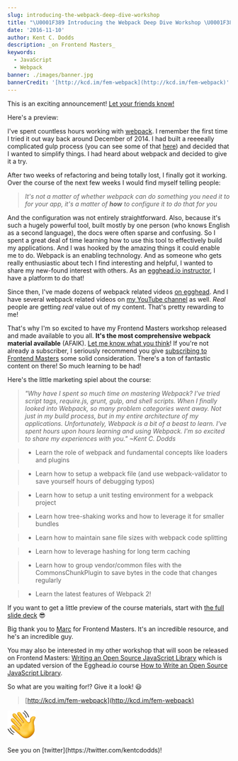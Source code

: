 ```yaml
---
slug: introducing-the-webpack-deep-dive-workshop
title: "\U0001F389 Introducing the Webpack Deep Dive Workshop \U0001F38A"
date: '2016-11-10'
author: Kent C. Dodds
description: _on Frontend Masters_
keywords:
  - JavaScript
  - Webpack
banner: ./images/banner.jpg
bannerCredit: '[http://kcd.im/fem-webpack](http://kcd.im/fem-webpack)'
---
```


This is an exciting announcement!
[Let your friends know!](https://twitter.com/intent/tweet?text=There%27s%20a%20new%20webpack%20workshop%20on%20@FrontendMasters%20from%20@kentcdodds!%20Check%20it%20out!%20kcd.im/fem-webpack%20%F0%9F%8E%8A)

Here's a preview:

I've spent countless hours working with [webpack](https://webpack.js.org/). I
remember the first time I tried it out way back around December of 2014. I had
built a reeeeally complicated gulp process (you can see some of that
[here](https://medium.com/@kentcdodds/angularjs-script-loading-108652bde20e))
and decided that I wanted to simplify things. I had heard about webpack and
decided to give it a try.

After two weeks of refactoring and being totally lost, I finally got it working.
Over the course of the next few weeks I would find myself telling people:

> _It's not a matter of whether webpack can do something you need it to for your
> app, it's a matter of_ **_how_** _to configure it to do that for you_

And the configuration was not entirely straightforward. Also, because it's such
a hugely powerful tool, built mostly by one person (who knows English as a
second language), the docs were often sparse and confusing. So I spent a great
deal of time learning how to use this tool to effectively build my applications.
And I was hooked by the amazing things it could enable me to do. Webpack is an
enabling technology. And as someone who gets really enthusiastic about tech I
find interesting and helpful, I wanted to share my new-found interest with
others. As an [egghead.io instructor](http://kcd.im/egghead), I have a platform
to do that!

Since then, I've made dozens of webpack related videos
[on egghead](http://kcd.im/egghead-webpack). And I have several webpack related
videos on [my YouTube channel](https://youtube.com/kentcdodds) as well. _Real_
people are getting _real_ value out of my content. That's pretty rewarding to
me!

That's why I'm so excited to have my Frontend Masters workshop released and made
available to you all. **It's the most comprehensive webpack material available**
(AFAIK).
[Let me know what you think](https://twitter.com/intent/tweet?text=Thanks%20for%20the%20@FrontendMasters%20Webpack%20Deep%20Dive%20workshop%20@kentcdodds!%20It%20was%20awesome!%20kcd.im/fem-webpack%20%F0%9F%8E%89)!
If you're not already a subscriber, I seriously recommend you give
[subscribing to Frontend Masters](https://frontendmasters.com/enroll/) some
solid consideration. There's a ton of fantastic content on there! So much
learning to be had!

Here's the little marketing spiel about the course:

> _"Why have I spent so much time on mastering Webpack? I've tried script tags,
> require.js, grunt, gulp, and shell scripts. When I finally looked into
> Webpack, so many problem categories went away. Not just in my build process,
> but in my entire architecture of my applications. Unfortunately, Webpack is a
> bit of a beast to learn. I've spent hours upon hours learning and using
> Webpack. I'm so excited to share my experiences with you." ~Kent C. Dodds_

> - Learn the role of webpack and fundamental concepts like loaders and plugins

> - Learn how to setup a webpack file (and use webpack-validator to save
> yourself hours of debugging typos)

> - Learn how to setup a unit testing environment for a webpack project

> - Learn how tree-shaking works and how to leverage it for smaller bundles

> - Learn how to maintain sane file sizes with webpack code splitting

> - Learn how to leverage hashing for long term caching

> - Learn how to group vendor/common files with the CommonsChunkPlugin to save
> bytes in the code that changes regularly

> - Learn the latest features of Webpack 2!

If you want to get a little preview of the course materials, start with
[the full slide deck](http://kcd.im/webpack-workshop) 😎

Big thank you to [Marc](https://twitter.com/1Marc) for Frontend Masters. It's an
incredible resource, and he's an incredible guy.

You may also be interested in my other workshop that will soon be released on
Frontend Masters:
[Writing an Open Source JavaScript Library](http://kcd.im/fem-oss) which is an
updated version of the Egghead.io course
[How to Write an Open Source JavaScript Library](http://kcd.im/write-oss).

So what are you waiting for!? Give it a look! 😃

> [http://kcd.im/fem-webpack](http://kcd.im/fem-webpack)

![](./images/0.png)

<figcaption>See you on [twitter](https://twitter.com/kentcdodds)!</figcaption>
